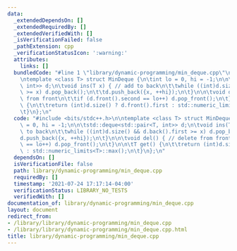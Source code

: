 ```yaml
---
data:
  _extendedDependsOn: []
  _extendedRequiredBy: []
  _extendedVerifiedWith: []
  _isVerificationFailed: false
  _pathExtension: cpp
  _verificationStatusIcon: ':warning:'
  attributes:
    links: []
  bundledCode: "#line 1 \"library/dynamic-programming/min_deque.cpp\"\n#include <bits/stdc++.h>\n\
    \ntemplate <class T> struct MinDeque {\n\tint lo = 0, hi = -1;\n\n\tstd::deque<std::pair<T,\
    \ int>> d;\n\tvoid ins(T x) { // add to back\n\t\twhile ((int)d.size() && d.back().first\
    \ >= x) d.pop_back();\n\t\td.push_back({x, ++hi});\n\t}\n\n\tvoid del() { // delete\
    \ from front\n\t\tif (d.front().second == lo++) d.pop_front();\n\t}\n\n\tT get()\
    \ {\n\t\treturn (int)d.size() ? d.front().first : std::numeric_limits<T>::max();\n\
    \t}\n};\n"
  code: "#include <bits/stdc++.h>\n\ntemplate <class T> struct MinDeque {\n\tint lo\
    \ = 0, hi = -1;\n\n\tstd::deque<std::pair<T, int>> d;\n\tvoid ins(T x) { // add\
    \ to back\n\t\twhile ((int)d.size() && d.back().first >= x) d.pop_back();\n\t\t\
    d.push_back({x, ++hi});\n\t}\n\n\tvoid del() { // delete from front\n\t\tif (d.front().second\
    \ == lo++) d.pop_front();\n\t}\n\n\tT get() {\n\t\treturn (int)d.size() ? d.front().first\
    \ : std::numeric_limits<T>::max();\n\t}\n};\n"
  dependsOn: []
  isVerificationFile: false
  path: library/dynamic-programming/min_deque.cpp
  requiredBy: []
  timestamp: '2021-07-24 17:17:14-04:00'
  verificationStatus: LIBRARY_NO_TESTS
  verifiedWith: []
documentation_of: library/dynamic-programming/min_deque.cpp
layout: document
redirect_from:
- /library/library/dynamic-programming/min_deque.cpp
- /library/library/dynamic-programming/min_deque.cpp.html
title: library/dynamic-programming/min_deque.cpp
---
```

